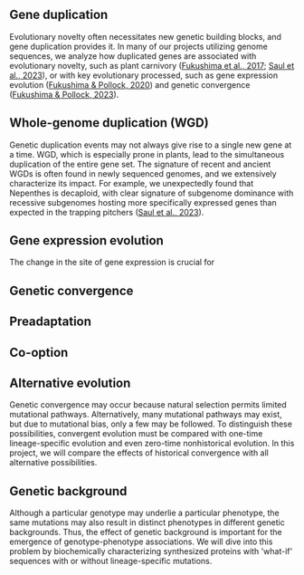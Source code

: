 ## Gene duplication
Evolutionary novelty often necessitates new genetic building blocks, and gene duplication provides it. In many of our projects utilizing genome sequences, we analyze how duplicated genes are associated with evolutionary novelty, such as plant carnivory ([Fukushima et al., 2017](https://www.nature.com/articles/s41559-016-0059); [Saul et al., 2023](https://www.nature.com/articles/s41477-023-01563-1)), or with key evolutionary processed, such as gene expression evolution ([Fukushima & Pollock, 2020](https://www.nature.com/articles/s41467-020-18090-8)) and genetic convergence ([Fukushima & Pollock, 2023](https://www.nature.com/articles/s41559-022-01932-7)).

## Whole-genome duplication (WGD)
Genetic duplication events may not always give rise to a single new gene at a time. WGD, which is especially prone in plants, lead to the simultaneous duplication of the entire gene set. The signature of recent and ancient WGDs is often found in newly sequenced genomes, and we extensively characterize its impact. For example, we unexpectedly found that Nepenthes is decaploid, with clear signature of subgenome dominance with recessive subgenomes hosting more specifically expressed genes than expected in the trapping pitchers ([Saul et al., 2023](https://www.nature.com/articles/s41477-023-01563-1)).

## Gene expression evolution
The change in the site of gene expression is crucial for 

## Genetic convergence


## Preadaptation


## Co-option


## Alternative evolution
Genetic convergence may occur because natural selection permits limited mutational pathways. Alternatively, many mutational pathways may exist, but due to mutational bias, only a few may be followed. To distinguish these possibilities, convergent evolution must be compared with one-time lineage-specific evolution and even zero-time nonhistorical evolution. In this project, we will compare the effects of historical convergence with all alternative possibilities.

## Genetic background
Although a particular genotype may underlie a particular phenotype, the same mutations may also result in distinct phenotypes in different genetic backgrounds. Thus, the effect of genetic background is important for the emergence of genotype-phenotype associations. We will dive into this problem by biochemically characterizing synthesized proteins with 'what-if' sequences with or without lineage-specific mutations.

